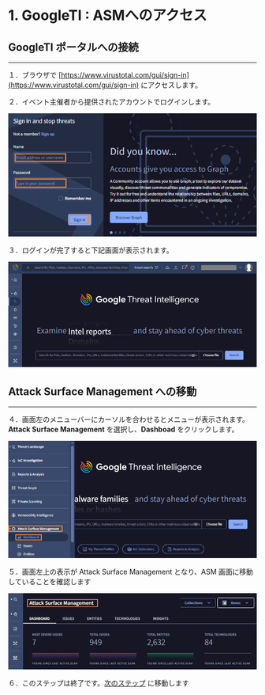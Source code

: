 # 1. GoogleTI : ASMへのアクセス

## GoogleTI ポータルへの接続

---

１．ブラウザで  [https://www.virustotal.com/gui/sign-in](https://www.virustotal.com/gui/sign-in) にアクセスします。

２．イベント主催者から提供されたアカウントでログインします。

![image-20250311175954161](images/image-20250311175954161.png)

３．ログインが完了すると下記画面が表示されます。

![image-20250311175852988](images/image-20250311175852988.png)



## Attack Surface Management への移動

----

４．画面左のメニューバーにカーソルを合わせるとメニューが表示されます。**Attack Surface Management** を選択し、**Dashboad** をクリックします。

![image-20250311180423376](images/image-20250311180423376.png)



５．画面左上の表示が Attack Surface Management となり、ASM 画面に移動していることを確認します

![image-20250311180539290](images/image-20250311180539290.png)

６．このステップは終了です。[次のステップ](./02-configuration-check) に移動します
